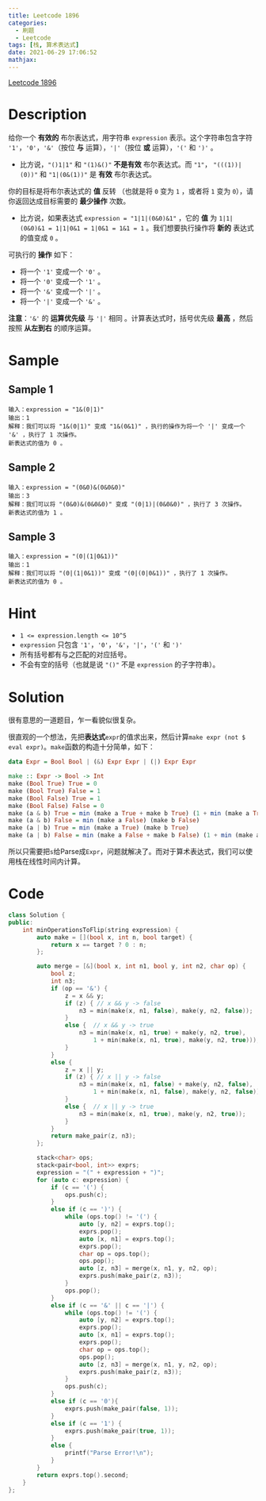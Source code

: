 ```yaml
---
title: Leetcode 1896
categories:
  - 刷题
  - Leetcode
tags: [栈, 算术表达式]
date: 2021-06-29 17:06:52
mathjax:
---
```


[Leetcode 1896](https://leetcode-cn.com/problems/minimum-cost-to-change-the-final-value-of-expression/)

<!--more-->

# Description

给你一个 **有效的** 布尔表达式，用字符串 `expression` 表示。这个字符串包含字符 `'1'`，`'0'`，`'&'`（按位 **与** 运算），`'|'`（按位 **或** 运算），`'('` 和 `')'` 。

- 比方说，`"()1|1"` 和 `"(1)&()"` **不是有效** 布尔表达式。而 `"1"`， `"(((1))|(0))"` 和 `"1|(0&(1))"` 是 **有效** 布尔表达式。

你的目标是将布尔表达式的 **值** 反转 （也就是将 `0` 变为 `1` ，或者将 `1` 变为 `0`），请你返回达成目标需要的 **最少操作** 次数。

- 比方说，如果表达式 `expression = "1|1|(0&0)&1"` ，它的 **值** 为 `1|1|(0&0)&1 = 1|1|0&1 = 1|0&1 = 1&1 = 1` 。我们想要执行操作将 **新的** 表达式的值变成 `0` 。

可执行的 **操作** 如下：

- 将一个 `'1'` 变成一个 `'0'` 。
- 将一个 `'0'` 变成一个 `'1'` 。
- 将一个 `'&'` 变成一个 `'|'` 。
- 将一个 `'|'` 变成一个 `'&'` 。

**注意**：`'&'` 的 **运算优先级** 与 `'|'` 相同 。计算表达式时，括号优先级 **最高** ，然后按照 **从左到右** 的顺序运算。


# Sample

## Sample 1

```
输入：expression = "1&(0|1)"
输出：1
解释：我们可以将 "1&(0|1)" 变成 "1&(0&1)" ，执行的操作为将一个 '|' 变成一个 '&' ，执行了 1 次操作。
新表达式的值为 0 。
```

## Sample 2

```
输入：expression = "(0&0)&(0&0&0)"
输出：3
解释：我们可以将 "(0&0)&(0&0&0)" 变成 "(0|1)|(0&0&0)" ，执行了 3 次操作。
新表达式的值为 1 。
```

## Sample 3

```
输入：expression = "(0|(1|0&1))"
输出：1
解释：我们可以将 "(0|(1|0&1))" 变成 "(0|(0|0&1))" ，执行了 1 次操作。
新表达式的值为 0 。
```

# Hint

- `1 <= expression.length <= 10^5`
- `expression` 只包含 `'1'`，`'0'`，`'&'`，`'|'`，`'('` 和 `')'`
- 所有括号都有与之匹配的对应括号。
- 不会有空的括号（也就是说 `"()"` 不是 `expression` 的子字符串）。

# Solution

很有意思的一道题目，乍一看貌似很复杂。

很直观的一个想法，先把**表达式**`expr`的值求出来，然后计算`make expr (not $ eval expr)`。`make`函数的构造十分简单，如下：

```haskell Haskell version for "make"
data Expr = Bool Bool | (&) Expr Expr | (|) Expr Expr

make :: Expr -> Bool -> Int
make (Bool True) True = 0
make (Bool True) False = 1
make (Bool False) True = 1
make (Bool False) False = 0
make (a & b) True = min (make a True + make b True) (1 + min (make a True) (make b True))
make (a & b) False = min (make a False) (make b False)
make (a | b) True = min (make a True) (make b True)
make (a | b) False = min (make a False + make b False) (1 + min (make a False) (make b False))
```

所以只需要把`s`给Parse成`Expr`，问题就解决了。而对于算术表达式，我们可以使用栈在线性时间内计算。

# Code

```cpp
class Solution {
public:
    int minOperationsToFlip(string expression) {
        auto make = [](bool x, int n, bool target) {
            return x == target ? 0 : n;
        };

        auto merge = [&](bool x, int n1, bool y, int n2, char op) {
            bool z;
            int n3;
            if (op == '&') {
                z = x && y;
                if (z) { // x && y -> false
                    n3 = min(make(x, n1, false), make(y, n2, false));
                }
                else {  // x && y -> true
                    n3 = min(make(x, n1, true) + make(y, n2, true), 
                        1 + min(make(x, n1, true), make(y, n2, true)));
                }
            }
            else {
                z = x || y;
                if (z) { // x || y -> false
                    n3 = min(make(x, n1, false) + make(y, n2, false), 
                        1 + min(make(x, n1, false), make(y, n2, false)));
                }
                else {  // x || y -> true
                    n3 = min(make(x, n1, true), make(y, n2, true));
                }
            }
            return make_pair(z, n3);
        };

        stack<char> ops;
        stack<pair<bool, int>> exprs;
        expression = "(" + expression + ")";
        for (auto c: expression) {
            if (c == '(') {
                ops.push(c);
            }
            else if (c == ')') {
                while (ops.top() != '(') {
                    auto [y, n2] = exprs.top();
                    exprs.pop();
                    auto [x, n1] = exprs.top();
                    exprs.pop();
                    char op = ops.top();
                    ops.pop();
                    auto [z, n3] = merge(x, n1, y, n2, op);
                    exprs.push(make_pair(z, n3));
                }
                ops.pop();
            }
            else if (c == '&' || c == '|') {
                while (ops.top() != '(') {
                    auto [y, n2] = exprs.top();
                    exprs.pop();
                    auto [x, n1] = exprs.top();
                    exprs.pop();
                    char op = ops.top();
                    ops.pop();
                    auto [z, n3] = merge(x, n1, y, n2, op);
                    exprs.push(make_pair(z, n3));
                }
                ops.push(c);
            }
            else if (c == '0'){
                exprs.push(make_pair(false, 1));
            }
            else if (c == '1') {
                exprs.push(make_pair(true, 1));
            }
            else {
                printf("Parse Error!\n");
            }
        }
        return exprs.top().second;
    }
};
```